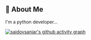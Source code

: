 
## 🚀 About Me
I'm a python developer...

[![saidovsanjar's github activity graph](https://activity-graph.herokuapp.com/graph?username=saidovsanjar&theme=react-dark)](https://github.com/ashutosh00710/github-readme-activity-graph)

